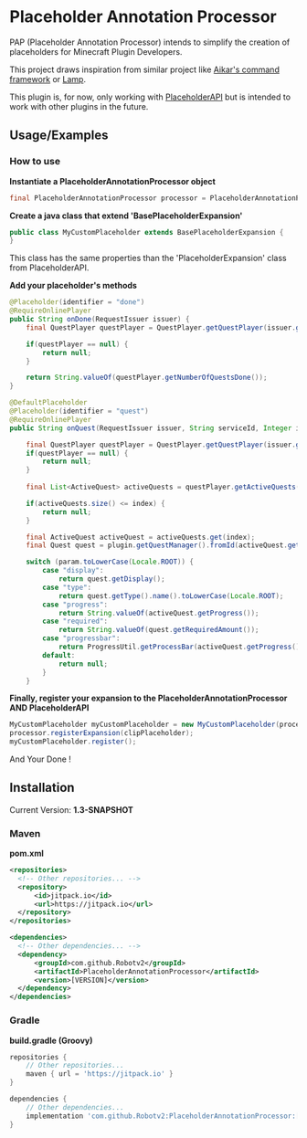 
# Placeholder Annotation Processor

PAP (Placeholder Annotation Processor) intends to simplify the creation of placeholders for Minecraft Plugin Developers.

This project draws inspiration from similar project like [Aikar's command framework](https://github.com/aikar/commands) or [Lamp](https://github.com/Revxrsal/lamp).

This plugin is, for now, only working with [PlaceholderAPI](https://www.spigotmc.org/resources/placeholderapi.6245/#:~:text=PlaceholderAPI%20is%20a%20plugin%20for%20Spigot%20servers%20that,be%20downloaded%20in-game%20through%20the%20PAPI%20Expansion%20Cloud.) but is intended to work with other plugins in the future.


## Usage/Examples

### How to use 

**Instantiate a PlaceholderAnnotationProcessor object**

```java
final PlaceholderAnnotationProcessor processor = PlaceholderAnnotationProcessor.create();
```

**Create a java class that extend 'BasePlaceholderExpansion'**

```java
public class MyCustomPlaceholder extends BasePlaceholderExpansion {
}
```

This class has the same properties than the 'PlaceholderExpansion' class from PlaceholderAPI.

**Add your placeholder's methods**

```java
@Placeholder(identifier = "done")
@RequireOnlinePlayer
public String onDone(RequestIssuer issuer) {
    final QuestPlayer questPlayer = QuestPlayer.getQuestPlayer(issuer.getPlayer().getUniqueId());

    if(questPlayer == null) {
        return null;
    }

    return String.valueOf(questPlayer.getNumberOfQuestsDone());
}

@DefaultPlaceholder
@Placeholder(identifier = "quest")
@RequireOnlinePlayer
public String onQuest(RequestIssuer issuer, String serviceId, Integer index, @Optional(defaultArg = "display") String param) {

    final QuestPlayer questPlayer = QuestPlayer.getQuestPlayer(issuer.getPlayer().getUniqueId());
    if(questPlayer == null) {
        return null;
    }
        
    final List<ActiveQuest> activeQuests = questPlayer.getActiveQuests(serviceId);

    if(activeQuests.size() <= index) {
        return null;
    }

    final ActiveQuest activeQuest = activeQuests.get(index);
    final Quest quest = plugin.getQuestManager().fromId(activeQuest.getQuestId());

    switch (param.toLowerCase(Locale.ROOT)) {
        case "display":
            return quest.getDisplay();
        case "type":
            return quest.getType().name().toLowerCase(Locale.ROOT);
        case "progress":
            return String.valueOf(activeQuest.getProgress());
        case "required":
            return String.valueOf(quest.getRequiredAmount());
        case "progressbar":
            return ProgressUtil.getProcessBar(activeQuest.getProgress(), quest.getRequiredAmount());
        default:
            return null;
        }
    }
```

**Finally, register your expansion to the PlaceholderAnnotationProcessor AND PlaceholderAPI**

```java
MyCustomPlaceholder myCustomPlaceholder = new MyCustomPlaceholder(processor);
processor.registerExpansion(clipPlaceholder);
myCustomPlaceholder.register();
```

And Your Done !


## Installation

Current Version: **1.3-SNAPSHOT**

### Maven

**pom.xml**

  ``` xml
<repositories>
    <!-- Other repositories... -->
    <repository>
        <id>jitpack.io</id>
        <url>https://jitpack.io</url>
    </repository>
</repositories>

<dependencies>
    <!-- Other dependencies... -->
    <dependency>
        <groupId>com.github.Robotv2</groupId>
        <artifactId>PlaceholderAnnotationProcessor</artifactId>
        <version>[VERSION]</version>
    </dependency>
</dependencies>
  ```

### Gradle

**build.gradle (Groovy)**

```groovy
repositories {
    // Other repositories...
    maven { url = 'https://jitpack.io' }
}

dependencies {
    // Other dependencies...
    implementation 'com.github.Robotv2:PlaceholderAnnotationProcessor:[VERSION]'
}
```
